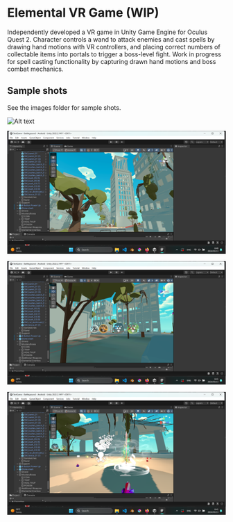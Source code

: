 # Elemental VR Game (WIP)

Independently developed a VR game in Unity Game Engine for Oculus Quest 2. Character controls a wand to attack enemies and cast spells by drawing
hand motions with VR controllers, and placing correct numbers of collectable items into portals to trigger a boss-level fight. Work in progress 
for spell casting functionality by capturing drawn hand motions and boss combat mechanics.

## Sample shots

See the images folder for sample shots.

![Alt text](./images/L1Layout.png)

![Alt text](./images/L1P1.png)

![Alt text](./images/L1P2.png)

![Alt text](./images/L1P3.png)
